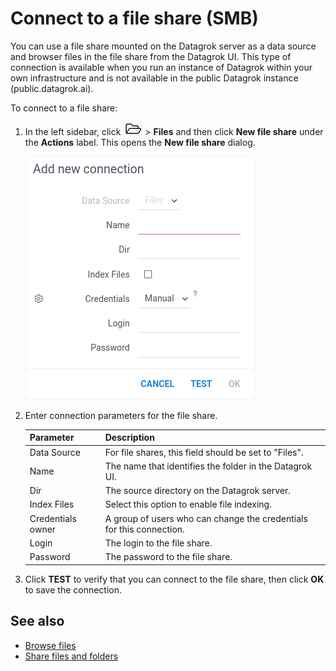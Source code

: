# Connect to a file share (SMB)

You can use a file share mounted on the Datagrok server as a data source and browser files in the file share from the Datagrok UI. 
This type of connection is available when you run an instance of Datagrok within your own infrastructure and is not available in the public Datagrok instance (public.datagrok.ai).


To connect to a file share: 

1. In the left sidebar, click ![Open](/help/images/open-icon.png) > **Files** and then click **New file share** under the **Actions** label. 
This opens the **New file share** dialog. 

    ![New file share](/help/images/access/file-share-properties.png)

2. Enter connection parameters for the file share.

    | Parameter         | Description  |
    | ----------------- | ------------------------------------------------ |
    | Data Source       | For file shares, this field should be set to "Files".        |
    | Name              | The name that identifies the folder in the Datagrok UI.      |
    | Dir               | The source directory on the Datagrok server. |
    | Index Files       | Select this option to enable file indexing. |
    | Credentials owner | A group of users who can change the credentials for this connection. |
    | Login             | The login to the file share.         |
    | Password          | The password to the file share.         |

3. Click **TEST** to verify that you can connect to the file share, then click **OK** to save the connection.


## See also

* [Browse files](/help/access/files/browse-files.html)
* [Share files and folders]()
